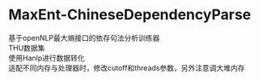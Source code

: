 # MaxEnt-ChineseDependencyParse
基于openNLP最大熵接口的依存句法分析训练器  
THU数据集  
使用Hanlp进行数据转化  
适配不同内存与处理器时，修改cutoff和threads参数，另外注意调大堆内存
